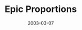 ---
title: Epic Proportions
date: 2003-03-07
closing_date: 2003-03-22
layout: productions
featured_image: 
image_caption:
image_credit:
playbill: 
category: 
Theatre: Theatre Jacksonville
Venue: Little Theatre
cast:
  Conspirator: 
    - Andrew Diimapilis
    - Andrew Langenbach
    - Erin Silas
  Octavium/Wally: Robert Pelaia
  D.W. DeWitt: Tom Nehl
  Louise Goldman: Jennifer Knight
  Phil Bennet: Carl Baum
  Benny Bennet: Alex Margulies
  Jack Shel: Andre Dimapilis
  Extra:
    - Andrew Langenbach
    - Andrew Langenbach
    - Robert Pelaia
    - Erin Silas
  Roman General: Andre Dimapilis
  Egyptian: 
    - Andre Dimapilis
    - Andrew Langenbach
    - Robert Pelaia
  Egyptian Dancing Girl: Erin Silas
  Queen of the Nile/Estelle: 
    - Erin Silas
    - Andrew Langenbach
  Queen's Attendant: Andrew Diimapilis
  Queen's Guard: 
    - Robert Pelaia
    - Andrew Dimapilis
  Executioner: Robert Pelaia
  Brady: Andre Dimapilis
  Cochette: Erin Silas
  Cochette's Assistant: Robert Pelaia
  Gladiator: 
    - Andre Dimapilis
    - Andrew Langenbach
    - Robert Pelaia
  Narrator: Matt 'Shotgun' Basford
crew:
  Artistic Director: Michael Lipp
  Stage Manager/Assistant Director: Christopher P. Farrell
  Technical Direcor: Jeffery L. Wagoner
  Set Design: Kelly J. Wagoner
  Costume Design: Joy Smith
  Lighting Design: Jeffery L. Wagoner
  Slideshow Design: Kelly J. Wagoner
  Sound Design: 
    - Matt 'Shotgun' Basford
    - Michael Lipp
  Running Crew: 
    - Debora Goldberg
    - Sarah Overton
    - Jessica Silas
    - Samantha Watson
  Light Board Operation: Gloria Pepe
  Sound Board Operator: Wendy Chambers
  Projection Operator: Jon Brenan
  Technical Assistant: 
    - Jason Henley
    - Sara Henley
  Props Mistress: Ashley Doyle
  Props Design: Randall D. Adkison
  Graphic Design: Gerald Charm
  Costume Construction: 
    - Joy Smith
    - Andra Smith
  Drop Construction and Styling: Jeanine Stites
  Hair and Make-up Design: Tracy Olin
orchestra:
external_links:
---
